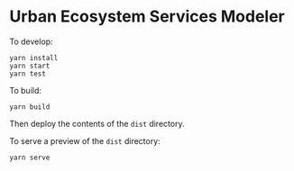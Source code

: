 # Urban Ecosystem Services Modeler

To develop:

    yarn install
    yarn start
    yarn test

To build:

    yarn build

Then deploy the contents of the `dist` directory.

To serve a preview of the `dist` directory:

    yarn serve
